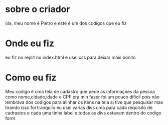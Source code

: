# sobre o criador 
ola, meu nome é Pietro e este é um dos codigos que eu fiz

# Onde eu fiz 
eu fiz no replit no index.html e usei css para deixar mais bonito

# Como eu fiz
Meu codigo é uma tela de cadastro que pede as informações da pessoa como nome,cidade,idade e CPF pra min fazer foi um pouco dificil pois não lembrava dos codigos para alinhar os itens na tela ai tive que pesquisar mas tirando isso foi tranquilo eu usei varias divs uma para cada requisito de cadrastos e cada uma tinha label e todas as divs estavam dentro do codigo form 
            
